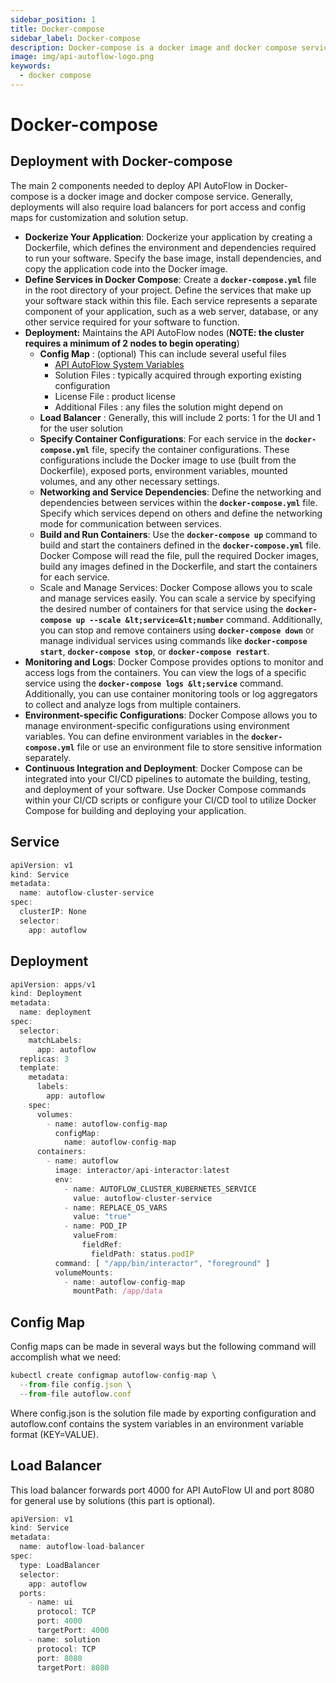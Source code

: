 ```yaml
---
sidebar_position: 1
title: Docker-compose
sidebar_label: Docker-compose
description: Docker-compose is a docker image and docker compose service
image: img/api-autoflow-logo.png
keywords:
  - docker compose
---
```


# Docker-compose

## Deployment with Docker-compose

The main 2 components needed to deploy API AutoFlow in Docker-compose is a docker image and docker compose service. Generally, deployments will also require load balancers for port access and config maps for customization and solution setup.

- **Dockerize Your Application**: Dockerize your application by creating a Dockerfile, which defines the environment and dependencies required to run your software. Specify the base image, install dependencies, and copy the application code into the Docker image.
- **Define Services in Docker Compose**: Create a **`docker-compose.yml`** file in the root directory of your project. Define the services that make up your software stack within this file. Each service represents a separate component of your application, such as a web server, database, or any other service required for your software to function.
- **Deployment:** Maintains the API AutoFlow nodes (**NOTE: the cluster requires a minimum of 2 nodes to begin operating**)
    - **Config Map** : (optional) This can include several useful files
         - [API AutoFlow System Variables](../../Advanced-Guide/system-variable)
        - Solution Files : typically acquired through exporting existing configuration
        - License File : product license
        - Additional Files : any files the solution might depend on
    - **Load Balancer** : Generally, this will include 2 ports: 1 for the UI and 1 for the user solution
    - **Specify Container Configurations**: For each service in the **`docker-compose.yml`** file, specify the container configurations. These configurations include the Docker image to use (built from the Dockerfile), exposed ports, environment variables, mounted volumes, and any other necessary settings.
    - **Networking and Service Dependencies**: Define the networking and dependencies between services within the **`docker-compose.yml`** file. Specify which services depend on others and define the networking mode for communication between services.
    - **Build and Run Containers**: Use the **`docker-compose up`** command to build and start the containers defined in the **`docker-compose.yml`** file. Docker Compose will read the file, pull the required Docker images, build any images defined in the Dockerfile, and start the containers for each service.
    - Scale and Manage Services: Docker Compose allows you to scale and manage services easily. You can scale a service by specifying the desired number of containers for that service using the **`docker-compose up --scale &lt;service=&lt;number`** command. Additionally, you can stop and remove containers using **`docker-compose down`** or manage individual services using commands like **`docker-compose start`**, **`docker-compose stop`**, or **`docker-compose restart`**.
- **Monitoring and Logs**: Docker Compose provides options to monitor and access logs from the containers. You can view the logs of a specific service using the **`docker-compose logs &lt;service`** command. Additionally, you can use container monitoring tools or log aggregators to collect and analyze logs from multiple containers.
- **Environment-specific Configurations**: Docker Compose allows you to manage environment-specific configurations using environment variables. You can define environment variables in the **`docker-compose.yml`** file or use an environment file to store sensitive information separately.
- **Continuous Integration and Deployment**: Docker Compose can be integrated into your CI/CD pipelines to automate the building, testing, and deployment of your software. Use Docker Compose commands within your CI/CD scripts or configure your CI/CD tool to utilize Docker Compose for building and deploying your application.

## Service

```jsx
apiVersion: v1
kind: Service
metadata:
  name: autoflow-cluster-service
spec:
  clusterIP: None
  selector:
    app: autoflow
```

## Deployment

```jsx
apiVersion: apps/v1
kind: Deployment
metadata:
  name: deployment
spec:
  selector:
    matchLabels:
      app: autoflow
  replicas: 3
  template:
    metadata:
      labels:
        app: autoflow
    spec:
      volumes:
        - name: autoflow-config-map
          configMap:
            name: autoflow-config-map
      containers:
        - name: autoflow
          image: interactor/api-interactor:latest
          env:
            - name: AUTOFLOW_CLUSTER_KUBERNETES_SERVICE
              value: autoflow-cluster-service
            - name: REPLACE_OS_VARS
              value: "true"
            - name: POD_IP
              valueFrom:
                fieldRef:
                  fieldPath: status.podIP
          command: [ "/app/bin/interactor", "foreground" ]
          volumeMounts:
            - name: autoflow-config-map
              mountPath: /app/data
```

## Config Map

Config maps can be made in several ways but the following command will accomplish what we need:

```jsx
kubectl create configmap autoflow-config-map \
  --from-file config.json \
  --from-file autoflow.conf
```

Where config.json is the solution file made by exporting configuration and autoflow.conf contains the system variables in an environment variable format (KEY=VALUE).

## Load Balancer

This load balancer forwards port 4000 for API AutoFlow UI and port 8080 for general use by solutions (this part is optional).

```jsx
apiVersion: v1
kind: Service
metadata:
  name: autoflow-load-balancer
spec:
  type: LoadBalancer
  selector:
    app: autoflow
  ports:
    - name: ui
      protocol: TCP
      port: 4000
      targetPort: 4000
    - name: solution
      protocol: TCP
      port: 8080
      targetPort: 8080
```